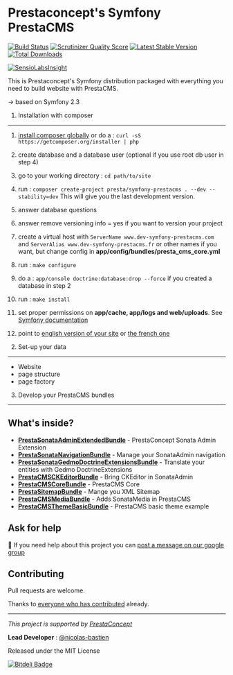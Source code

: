 Prestaconcept's Symfony PrestaCMS
===================================

[![Build Status](https://secure.travis-ci.org/prestaconcept/symfony-prestacms.png?branch=master)](http://travis-ci.org/prestaconcept/symfony-prestacms)
[![Scrutinizer Quality Score](https://scrutinizer-ci.com/g/prestaconcept/symfony-prestacms/badges/quality-score.png?s=56ad73060b1c1834854c6142d4e9bfcb3c46b13d)](https://scrutinizer-ci.com/g/prestaconcept/symfony-prestacms/)
[![Latest Stable Version](https://poser.pugx.org/presta/symfony-prestacms/v/stable.png)](https://packagist.org/packages/presta/symfony-prestacms)
[![Total Downloads](https://poser.pugx.org/presta/symfony-prestacms/downloads.png)](https://packagist.org/packages/presta/symfony-prestacms)

[![SensioLabsInsight](https://insight.sensiolabs.com/projects/47af6af1-4d02-4155-8c14-11e7d5620523/big.png)](https://insight.sensiolabs.com/projects/47af6af1-4d02-4155-8c14-11e7d5620523)

This is Prestaconcept's Symfony distribution packaged with everything you need to build website with PrestaCMS.

-> based on Symfony 2.3


1) Installation with composer
-----------------------------

1. [install composer globally](http://getcomposer.org/doc/00-intro.md#globally) 
   or do a : `curl -sS https://getcomposer.org/installer | php`

2. create database and a database user (optional if you use root db user in step 4)

3. go to your working directory : `cd path/to/site`

4. run : `composer create-project presta/symfony-prestacms . --dev --stability=dev`
   This will give you the last development version.

5. answer database questions

6. answer remove versioning info = yes if you want to version your project

7. create a virtual host with 
   `ServerName www.dev-symfony-prestacms.com` and
   `ServerAlias www.dev-symfony-prestacms.fr`
   or other names if you want, but change config in **app/config/bundles/presta_cms_core.yml**

8. run : `make configure`

9. do a : `app/console doctrine:database:drop --force` if you created a database in step 2

10. run : `make install`

11. set proper permissions on **app/cache, app/logs and web/uploads**. See [Symfony documentation](http://symfony.com/doc/current/book/installation.html#configuration-and-setup)

12. point to [english version of your site](http://www.dev-symfony-prestacms.com/app_dev.php) or [the french one](http://www.dev-symfony-prestacms.fr/app_dev.php)



2) Set-up your data
-------------------

  * Website
  * page structure
  * page factory


3) Develop your PrestaCMS bundles
---------------------------------




What's inside?
---------------

  * [**PrestaSonataAdminExtendedBundle**][1] - PrestaConcept Sonata Admin Extension
  * [**PrestaSonataNavigationBundle**][1] - Manage your SonataAdmin navigation
  * [**PrestaSonataGedmoDoctrineExtensionsBundle**][3] - Translate your entities with Gedmo DoctrineExtensions
  * [**PrestaCMSCKEditorBundle**][4] - Bring CKEditor in SonataAdmin
  * [**PrestaCMSCoreBundle**][5] - PrestaCMS Core
  * [**PrestaSitemapBundle**][6] - Mange you XML Sitemap
  * [**PrestaCMSMediaBundle**][7] - Adds SonataMedia in PrestaCMS
  * [**PrestaCMSThemeBasicBundle**][8] - PrestaCMS basic theme example



## Ask for help ##

:speech_balloon: If you need help about this project you can [post a message on our google group][3]

## Contributing

Pull requests are welcome.


Thanks to
[everyone who has contributed](https://github.com/prestaconcept/symfony-prestacms/graphs/contributors) already.

---

*This project is supported by [PrestaConcept](http://www.prestaconcept.net)*

**Lead Developer** : [@nicolas-bastien](https://github.com/nicolas-bastien)

Released under the MIT License


[1]: https://github.com/prestaconcept/PrestaSonataAdminExtendedBundle
[2]: https://github.com/prestaconcept/PrestaSonataNavigationBundle
[3]: https://github.com/prestaconcept/PrestaSonataGedmoDoctrineExtensionsBundle
[4]: https://github.com/prestaconcept/PrestaCMSCoreBundle
[5]: https://github.com/prestaconcept/PrestaCMSCKEditorBundle
[6]: https://github.com/prestaconcept/PrestaSitemapBundle
[7]: https://github.com/prestaconcept/PrestaCMSMediaBundle
[8]: https://github.com/prestaconcept/PrestaCMSThemeBasicBundle


[![Bitdeli Badge](https://d2weczhvl823v0.cloudfront.net/prestaconcept/symfony-prestacms/trend.png)](https://bitdeli.com/free "Bitdeli Badge")

